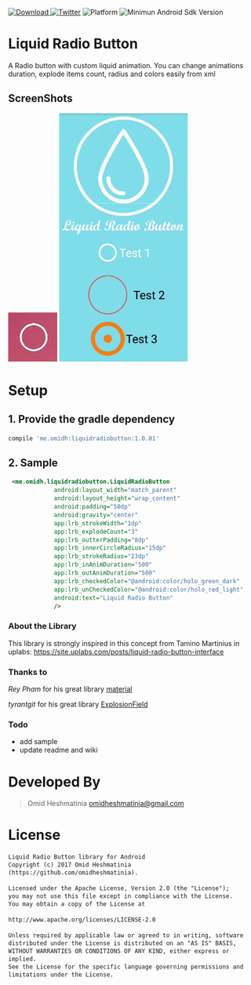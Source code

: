  [ ![Download](https://api.bintray.com/packages/omidheshmatinia/maven/LiquidRadioButton/images/download.svg) ](https://bintray.com/omidheshmatinia/maven/LiquidRadioButton/_latestVersion)
 [![Twitter](https://img.shields.io/badge/Twitter-@Smartiiiiz-blue.svg?style=flat)](http://twitter.com/Smartiiiiz)
![Platform](https://img.shields.io/badge/Platform-Android-green.svg) ![Minimun Android Sdk Version](https://img.shields.io/badge/min--sdk-11-yellowgreen.svg) 

# Liquid Radio Button
A Radio button with custom liquid animation. You can change animations duration, explode items count, radius and colors easily from xml

## ScreenShots

<img src="/sample/sample1.gif"/>

<img src="/sample/sample2.gif"/>

 # Setup
 ## 1. Provide the gradle dependency
 ```gradle
 compile 'me.omidh:liquidradiobutton:1.0.01'
 ```
 ## 2. Sample

```xml
 <me.omidh.liquidradiobutton.LiquidRadioButton
             android:layout_width="match_parent"
             android:layout_height="wrap_content"
             android:padding="50dp"
             android:gravity="center"
             app:lrb_strokeWidth="1dp"
             app:lrb_explodeCount="3"
             app:lrb_outterPadding="8dp"
             app:lrb_innerCircleRadius="15dp"
             app:lrb_strokeRadius="23dp"
             app:lrb_inAnimDuration="500"
             app:lrb_outAnimDuration="500"
             app:lrb_checkedColor="@android:color/holo_green_dark"
             app:lrb_unCheckedColor="@android:color/holo_red_light"
             android:text="Liquid Radio Button"
             />
```

### About the Library
This library is strongly inspired in this concept from Tamino Martinius in uplabs: https://site.uplabs.com/posts/liquid-radio-button-interface


### Thanks to

_Rey Pham_ for his great library [material](https://github.com/rey5137/material) 

_tyrantgit_ for his great library [ExplosionField](https://github.com/tyrantgit/ExplosionField) 

### Todo
* add sample
* update readme and wiki

# Developed By

> Omid Heshmatinia
> omidheshmatinia@gmail.com

# License

```
Liquid Radio Button library for Android
Copyright (c) 2017 Omid Heshmatinia (https://github.com/omidheshmatinia).

Licensed under the Apache License, Version 2.0 (the "License");
you may not use this file except in compliance with the License.
You may obtain a copy of the License at

http://www.apache.org/licenses/LICENSE-2.0

Unless required by applicable law or agreed to in writing, software
distributed under the License is distributed on an "AS IS" BASIS,
WITHOUT WARRANTIES OR CONDITIONS OF ANY KIND, either express or implied.
See the License for the specific language governing permissions and
limitations under the License.
```